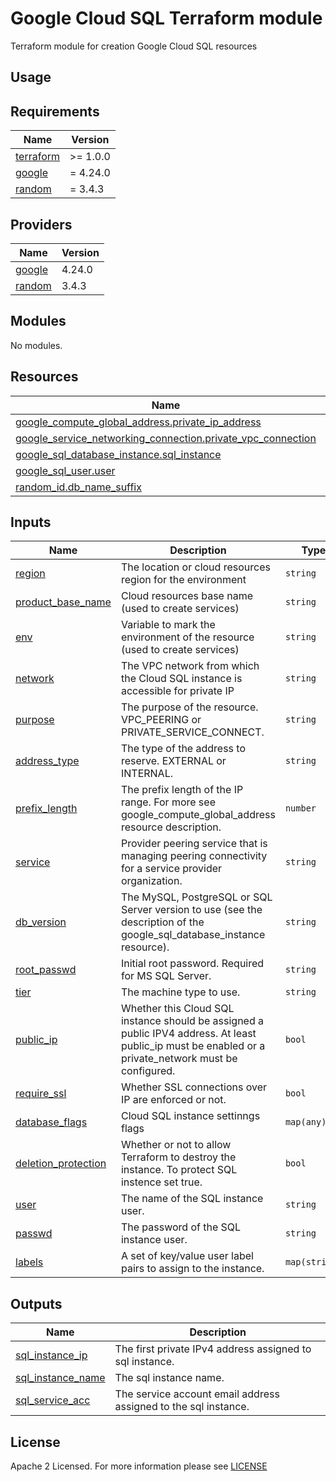 # Google Cloud SQL Terraform module
Terraform module for creation Google Cloud SQL resources

## Usage

<!-- BEGIN_TF_DOCS -->
## Requirements
| Name                                                                      | Version  |
| ------------------------------------------------------------------------- | -------- |
| <a name="requirement_terraform"></a> [terraform](#requirement\_terraform) | >= 1.0.0 |
| <a name="requirement_google"></a> [google](#requirement\_google)          | = 4.24.0 |
| <a name="requirement_random"></a> [random](#requirement\_random)          | = 3.4.3  |

## Providers
| Name                                                       | Version |
| ---------------------------------------------------------- | ------- |
| <a name="provider_google"></a> [google](#provider\_google) | 4.24.0  |
| <a name="provider_random"></a> [random](#provider\_random) | 3.4.3   |

## Modules
No modules.

## Resources
| Name                                                                                                                                                                        | Type     |
| --------------------------------------------------------------------------------------------------------------------------------------------------------------------------- | -------- |
| [google_compute_global_address.private_ip_address](https://registry.terraform.io/providers/hashicorp/google/latest/docs/resources/compute_global_address)                   | resource |
| [google_service_networking_connection.private_vpc_connection](https://registry.terraform.io/providers/hashicorp/google/latest/docs/resources/service_networking_connection) | resource |
| [google_sql_database_instance.sql_instance](https://registry.terraform.io/providers/hashicorp/google/latest/docs/resources/sql_database_instance)                           | resource |
| [google_sql_user.user](https://registry.terraform.io/providers/hashicorp/google/latest/docs/resources/sql_user)                                                             | resource |
| [random_id.db_name_suffix](https://registry.terraform.io/providers/hashicorp/random/latest/docs/resources/id)                                                               | resource |



## Inputs
| Name                                                                                          | Description                                                                                                                                           | Type          | Default                            | Required |
| --------------------------------------------------------------------------------------------- | ----------------------------------------------------------------------------------------------------------------------------------------------------- | ------------- | ---------------------------------- | :------: |
| <a name="input_region"></a> [region](#input\_region)                                          | The location or cloud resources region for the environment                                                                                            | `string`      | n/a                                |   yes    |
| <a name="input_product_base_name"></a> [product\_base\_name](#input\_product\_base\_name)     | Cloud resources base name (used to create services)                                                                                                   | `string`      | n/a                                |   yes    |
| <a name="input_env"></a> [env](#input\_env)                                                   | Variable to mark the environment of the resource (used to create services)                                                                            | `string`      | n/a                                |   yes    |
| <a name="input_network"></a> [network](#input\_network)                                       | The VPC network from which the Cloud SQL instance is accessible for private IP                                                                        | `string`      | n/a                                |   yes    |
| <a name="input_purpose"></a> [purpose](#input\_purpose)                                       | The purpose of the resource. VPC_PEERING or PRIVATE_SERVICE_CONNECT.                                                                                  | `string`      | "VPC_PEERING"                      |    no    |
| <a name="input_address_type"></a> [address\_type](#input\_address\_type)                      | The type of the address to reserve. EXTERNAL or INTERNAL.                                                                                             | `string`      | "INTERNAL"                         |    no    |
| <a name="input_prefix_length"></a> [prefix\_length](#input\_prefix\_length)                   | The prefix length of the IP range. For more see google_compute_global_address resource description.                                                   | `number`      | "24"                               |    no    |
| <a name="input_service"></a> [service](#input\_service)                                       | Provider peering service that is managing peering connectivity for a service provider organization.                                                   | `string`      | "servicenetworking.googleapis.com" |    no    |
| <a name="input_db_version"></a> [db\_version](#input\_db\_version)                            | The MySQL, PostgreSQL or SQL Server version to use (see the description of the google_sql_database_instance resource).                                | `string`      | "SQLSERVER_2019_EXPRESS"           |    no    |
| <a name="input_root_passwd"></a> [root\_passwd](#input\_root\_passwd)                         | Initial root password. Required for MS SQL Server.                                                                                                    | `string`      | n/a                                |   yes    |
| <a name="input_tier"></a> [tier](#input\_tier)                                                | The machine type to use.                                                                                                                              | `string`      | n/a                                |   yes    |
| <a name="input_public_ip"></a> [public\_ip](#input\_public\_ip)                               | Whether this Cloud SQL instance should be assigned a public IPV4 address. At least public_ip must be enabled or a private_network must be configured. | `bool`        | false                              |    no    |
| <a name="input_require_ssl"></a> [require\_ssl](#input\_require\_ssl)                         | Whether SSL connections over IP are enforced or not.                                                                                                  | `bool`        | true                               |    no    |
| <a name="input_database_flags"></a> [database\_flags](#input\_database\_flags)                | Cloud SQL instance settinngs flags                                                                                                                    | `map(any)`    | {}                                 |    no    |
| <a name="input_deletion_protection"></a> [deletion\_protection](#input\_deletion\_protection) | Whether or not to allow Terraform to destroy the instance. To protect SQL instence set true.                                                          | `bool`        | false                              |    no    |
| <a name="input_user"></a> [user](#input\_user)                                                | The name of the SQL instance user.                                                                                                                    | `string`      | ""                                 |    no    |
| <a name="input_passwd"></a> [passwd](#input\_passwd)                                          | The password of the SQL instance user.                                                                                                                | `string`      | ""                                 |    no    |
| <a name="input_labels"></a> [labels](#input\_labels)                                          | A set of key/value user label pairs to assign to the instance.                                                                                        | `map(string)` | {}                                 |    no    |

## Outputs
| Name                                                                                        | Description                                                     |
| ------------------------------------------------------------------------------------------- | --------------------------------------------------------------- |
| <a name="output_sql_instance_ip"></a> [sql\_instance\_ip](#output\_sql\_instance\_ip)       | The first private IPv4 address assigned to sql instance.        |
| <a name="output_sql_instance_name"></a> [sql\_instance\_name](#output\_sql\_instance\_name) | The sql instance name.                                          |
| <a name="output_sql_service_acc"></a> [sql\_service\_acc](#output\_dp\_serverless\_secret)  | The service account email address assigned to the sql instance. |
<!-- END_TF_DOCS -->

## License

Apache 2 Licensed. For more information please see [LICENSE](https://github.com/data-platform-hq/terraform-google-cloud-sql/blob/main/LICENSE)
